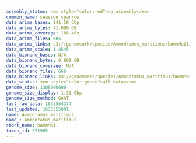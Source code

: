 ```yaml
---
assembly_status: <em style="color:red">no assembly</em>
common_name: seaside sparrow
data_arima_bases: 141.58 Gbp
data_arima_bytes: 71.099 GB
data_arima_coverage: 108.40x
data_arima_files: 666
data_arima_links: s3://genomeark/species/Ammodramus_maritimus/bAmmMai1/genomic_data/arima/<br>
data_arima_scale: 1.8545
data_bionano_bases: N/A
data_bionano_bytes: 0.801 GB
data_bionano_coverage: N/A
data_bionano_files: 666
data_bionano_links: s3://genomeark/species/Ammodramus_maritimus/bAmmMai1/genomic_data/bionano/<br>
data_status: <em style="color:green">all data</em>
genome_size: 1306000000
genome_size_display: 1.31 Gbp
genome_size_method: GoAT
last_raw_data: 1633554374
last_updated: 1633555001
name: Ammodramus maritimus
name_: Ammodramus_maritimus
short_name: bAmmMai
taxon_id: 371905
---
```


